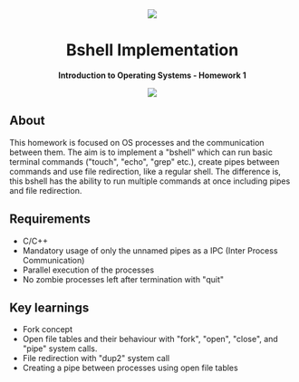<div align="center"><img src="app/src/main/res/mipmap-xhdpi/ic_launcher.png"></div>
<h1 align="center">Bshell Implementation</h1>
<p align="center"><strong>Introduction to Operating Systems - Homework 1</strong>
</p>
<div align="center"><img src="demo.gif"></img></div>
<h2>About</h2>
This homework is focused on OS processes and the communication between them. The aim is to implement a "bshell" which can run basic terminal commands ("touch", "echo", "grep" etc.), create pipes between commands and use file redirection, like a regular shell. The difference is, this bshell has the ability to run multiple commands at once including pipes and file redirection. 

<h2>Requirements</h2>

- C/C++
- Mandatory usage of only the unnamed pipes as a IPC (Inter Process Communication)
- Parallel execution of the processes
- No zombie processes left after termination with "quit"

<h2>Key learnings</h2>

- Fork concept
- Open file tables and their behaviour with "fork", "open", "close", and "pipe" system calls.
- File redirection with "dup2" system call
- Creating a pipe between processes using open file tables

